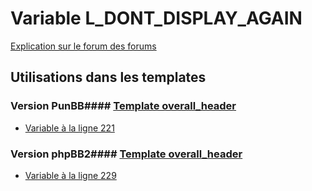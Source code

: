 # Variable L_DONT_DISPLAY_AGAIN
[Explication sur le forum des forums](http://forum.forumactif.com/t294113-listing-des-variables#L_DONT_DISPLAY_AGAIN)
## Utilisations dans les templates
### Version PunBB#### [Template overall_header](punbb/overall_header.md)
* [Variable à la ligne 221](../punbb/overall_header.tpl#L221)
### Version phpBB2#### [Template overall_header](subsilver/overall_header.md)
* [Variable à la ligne 229](../subsilver/overall_header.tpl#L229)